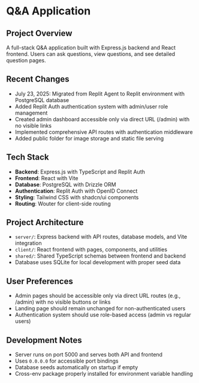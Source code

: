 # Q&A Application

## Project Overview
A full-stack Q&A application built with Express.js backend and React frontend. Users can ask questions, view questions, and see detailed question pages.

## Recent Changes
- July 23, 2025: Migrated from Replit Agent to Replit environment with PostgreSQL database
- Added Replit Auth authentication system with admin/user role management
- Created admin dashboard accessible only via direct URL (/admin) with no visible links
- Implemented comprehensive API routes with authentication middleware
- Added public folder for image storage and static file serving

## Tech Stack
- **Backend**: Express.js with TypeScript and Replit Auth
- **Frontend**: React with Vite
- **Database**: PostgreSQL with Drizzle ORM
- **Authentication**: Replit Auth with OpenID Connect
- **Styling**: Tailwind CSS with shadcn/ui components
- **Routing**: Wouter for client-side routing

## Project Architecture
- `server/`: Express backend with API routes, database models, and Vite integration
- `client/`: React frontend with pages, components, and utilities
- `shared/`: Shared TypeScript schemas between frontend and backend
- Database uses SQLite for local development with proper seed data

## User Preferences
- Admin pages should be accessible only via direct URL routes (e.g., /admin) with no visible buttons or links
- Landing page should remain unchanged for non-authenticated users
- Authentication system should use role-based access (admin vs regular users)

## Development Notes
- Server runs on port 5000 and serves both API and frontend
- Uses `0.0.0.0` for accessible port bindings
- Database seeds automatically on startup if empty
- Cross-env package properly installed for environment variable handling